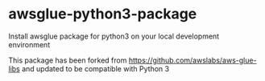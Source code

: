 # awsglue-python3-package
Install awsglue package for python3 on your local development environment

This package has been forked from https://github.com/awslabs/aws-glue-libs and updated to be compatible with Python 3